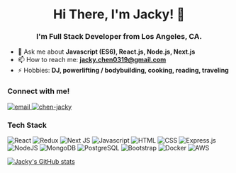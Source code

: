 <h1 align="center">Hi There, I'm Jacky! 👋</h1>
<h3 align="center">I'm Full Stack Developer from Los Angeles, CA.</h3>

- 💬  Ask me about **Javascript (ES6), React.js, Node.js, Next.js**
- 📫  How to reach me: **jacky.chen0319@gmail.com**
- ⚡  Hobbies: **DJ, powerlifting / bodybuilding, cooking, reading, traveling**

<h3 align="left">Connect with me!</h3>
<a target="_blank" href="mailto: jacky.chen0319@gmail.com"/>
  <img src="https://img.shields.io/badge/-EMAIL-critical?style=for-the-badge" alt="email"/>
</a>
<a href="https://linkedin.com/in/chen-jacky" target="blank">
   <img src="https://img.shields.io/badge/linkedin-0077B5?logo=linkedin&logoColor=white&style=for-the-badge" alt="chen-jacky"/>
</a>

<h3 align="left">Tech Stack</h3>
<p>
  <img alt="React" src="https://img.shields.io/badge/React-61DAFB?logo=react&logoColor=black&style=for-the-badge" />

  <img alt="Redux" src="https://img.shields.io/badge/redux-%23593d88.svg?style=for-the-badge&logo=redux&logoColor=white"/>

   <img alt="Next JS" src="https://img.shields.io/badge/nextjs-%23000000.svg?style=for-the-badge&logo=next.js&logoColor=white"/>

  <img alt="Javascript" src="https://img.shields.io/badge/JavaScript-F7DF1E?logo=JavaScript&logoColor=black&style=for-the-badge" />

  <img alt="HTML" src="https://img.shields.io/badge/HTML-E34F26?logo=html5&logoColor=white&style=for-the-badge" />

  <img alt="CSS" src="https://img.shields.io/badge/CSS-1572B6?logo=css3&logoColor=white&style=for-the-badge" />

  <img alt="Express.js" src="https://img.shields.io/badge/express.js-%23404d59.svg?style=for-the-badge&logo=express&logoColor=%2361DAFB"/>

  <img alt="NodeJS" src="https://img.shields.io/badge/NodeJS-088A51?logo=Node.js&logoColor=white&style=for-the-badge" />

  <img alt="MongoDB" src="https://img.shields.io/badge/MongoDB-47A248?logo=mongodb&logoColor=white&style=for-the-badge" />

  <img alt="PostgreSQL" src="https://img.shields.io/badge/PostgreSQL-336791?logo=postgresql&logoColor=white&style=for-the-badge" />

  <img alt="Bootstrap" src="https://img.shields.io/badge/bootstrap-%23563D7C.svg?style=for-the-badge&logo=bootstrap&logoColor=white"/>

  <img alt="Docker" src="https://img.shields.io/badge/docker-%230db7ed.svg?style=for-the-badge&logo=docker&logoColor=white"/>

  <img alt="AWS" src="https://img.shields.io/badge/AWS-%23FF9900.svg?style=for-the-badge&logo=amazon-aws&logoColor=white"/>
 </p>

[![Jacky's GitHub stats](https://github-readme-stats.vercel.app/api?username=jackychen19&count_private=true&hide=stars&theme=tokyonight&show_icons=true)](https://github.com/jackychen19/github-readme-stats)
